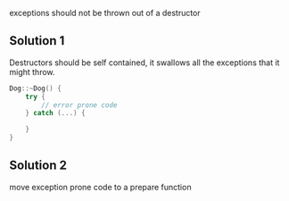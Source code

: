 exceptions should not be thrown out of a destructor

## Solution 1
Destructors should be self contained, it swallows all the exceptions that it
might throw.

```cpp
Dog::~Dog() {
    try {
        // error prone code
    } catch (...) {

    }
}
```

## Solution 2

move exception prone code to a prepare function
